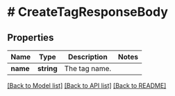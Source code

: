 # # CreateTagResponseBody

## Properties

Name | Type | Description | Notes
------------ | ------------- | ------------- | -------------
**name** | **string** | The tag name. |

[[Back to Model list]](../../README.md#models) [[Back to API list]](../../README.md#endpoints) [[Back to README]](../../README.md)
